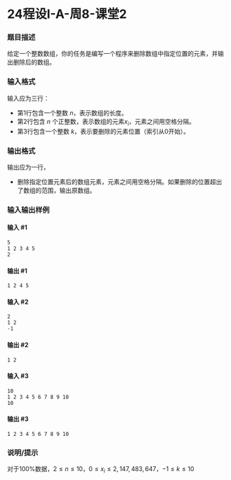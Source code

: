 # 24程设I-A-周8-课堂2

### 题目描述

给定一个整数数组，你的任务是编写一个程序来删除数组中指定位置的元素，并输出删除后的数组。

### 输入格式

输入应为三行：

- 第1行包含一个整数 $n$，表示数组的长度。
- 第2行包含 $n$ 个正整数，表示数组的元素$x_i$，元素之间用空格分隔。
- 第3行包含一个整数 $k$，表示要删除的元素位置（索引从0开始）。

### 输出格式

输出应为一行，

+ 删除指定位置元素后的数组元素，元素之间用空格分隔。如果删除的位置超出了数组的范围，输出原数组。

### 输入输出样例

#### 输入 #1

```
5
1 2 3 4 5
2
```

#### 输出 #1

```
1 2 4 5
```

#### 输入 #2

```
2
1 2 
-1
```

#### 输出 #2

```
1 2
```

#### 输入 #3

```
10
1 2 3 4 5 6 7 8 9 10
10
```

#### 输出 #3

```
1 2 3 4 5 6 7 8 9 10
```

### 说明/提示

对于100%数据，$2\le n\le10$，$0\leq x_i\leq2,147,483,647$，$-1\le k\le 10$


